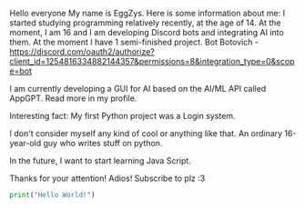 Hello everyone My name is EggZys. 
Here is some information about me:
I started studying programming relatively recently, at the age of 14. At the moment, I am 16 and I am developing Discord bots and integrating AI into them. 
At the moment I have 1 semi-finished project.
Bot Botovich - https://discord.com/oauth2/authorize?client_id=1254816334882144357&permissions=8&integration_type=0&scope=bot

I am currently developing a GUI for AI based on the AI/ML API called AppGPT. Read more in my profile.

Interesting fact:
My first Python project was a Login system.

I don't consider myself any kind of cool or anything like that. An ordinary 16-year-old guy who writes stuff on python.

In the future, I want to start learning Java Script.

Thanks for your attention! Adios!
Subscribe to plz :3

```python
print("Hello World!")
```
